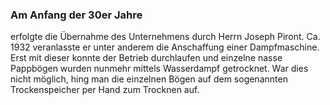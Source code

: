 ### Am Anfang der 30er Jahre 
erfolgte die Übernahme des Unternehmens durch Herrn Joseph Piront. Ca. 1932 veranlasste er unter anderem die Anschaffung einer Dampfmaschine. Erst mit dieser konnte der Betrieb durchlaufen und einzelne nasse Pappbögen wurden nunmehr mittels Wasserdampf getrocknet. War dies nicht möglich, hing man die einzelnen Bögen auf dem sogenannten Trockenspeicher per Hand zum Trocknen auf.